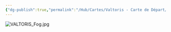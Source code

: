 ```yaml
---
{"dg-publish":true,"permalink":"/Hub/Cartes/Valtoris - Carte de Départ/"}
---
```



![VALTORIS_Fog.jpg](/img/user/EXTRA/00_MapFog/VALTORIS_Fog.jpg)